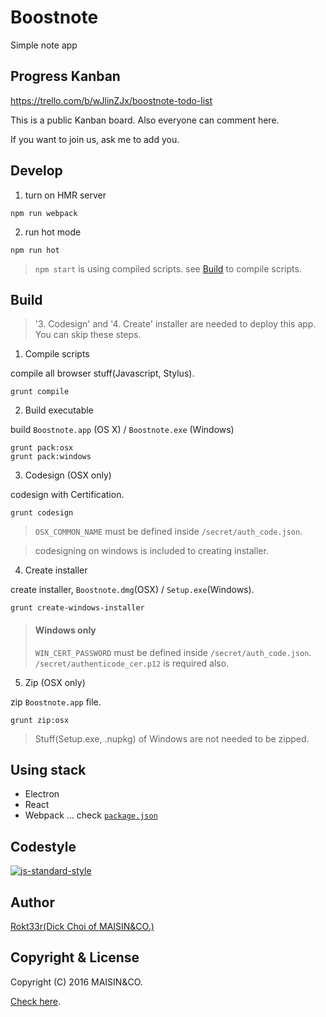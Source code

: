 # Boostnote

Simple note app

## Progress Kanban

https://trello.com/b/wJlinZJx/boostnote-todo-list

This is a public Kanban board. Also everyone can comment here.

If you want to join us, ask me to add you.

## Develop

1. turn on HMR server

```
npm run webpack
```

2. run hot mode

```
npm run hot
```

> `npm start` is using compiled scripts. see [Build](#Build) to compile scripts.


## Build

> '3. Codesign' and '4. Create' installer are needed to deploy this app.
> You can skip these steps.

1. Compile scripts

compile all browser stuff(Javascript, Stylus).

```
grunt compile
```

2. Build executable

build `Boostnote.app` (OS X) / `Boostnote.exe` (Windows)

```
grunt pack:osx
grunt pack:windows
```

3. Codesign (OSX only)

codesign with Certification.

```
grunt codesign
```

> `OSX_COMMON_NAME` must be defined inside `/secret/auth_code.json`.

> codesigning on windows is included to creating installer.

4. Create installer

create installer, `Boostnote.dmg`(OSX) / `Setup.exe`(Windows).

```
grunt create-windows-installer
```

> #### Windows only
> `WIN_CERT_PASSWORD` must be defined inside `/secret/auth_code.json`.
> `/secret/authenticode_cer.p12` is required also.

5. Zip (OSX only)

zip `Boostnote.app` file.

```
grunt zip:osx
```

> Stuff(Setup.exe, .nupkg) of Windows are not needed to be zipped.

## Using stack

- Electron
- React
- Webpack
... check [`package.json`](./package.json)


## Codestyle

[![js-standard-style](https://cdn.rawgit.com/feross/standard/master/badge.svg)](https://github.com/feross/standard)

## Author

[Rokt33r(Dick Choi of MAISIN&CO.)](https://github.com/rokt33r)

## Copyright & License

Copyright (C) 2016 MAISIN&CO.

[Check here](./LICENSE).


